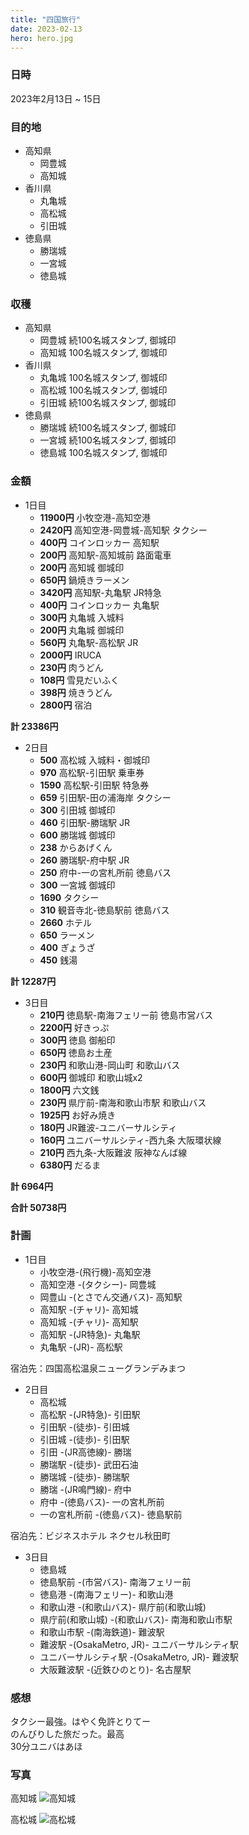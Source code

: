 ```yaml
---
title: "四国旅行"
date: 2023-02-13
hero: hero.jpg
---
```


### 日時
2023年2月13日 ~ 15日

### 目的地
- 高知県
  - 岡豊城
  - 高知城
- 香川県
  - 丸亀城
  - 高松城
  - 引田城
- 徳島県
  - 勝瑞城
  - 一宮城
  - 徳島城

### 収穫
- 高知県
  - 岡豊城 続100名城スタンプ, 御城印
  - 高知城 100名城スタンプ, 御城印
- 香川県
  - 丸亀城 100名城スタンプ, 御城印
  - 高松城 100名城スタンプ, 御城印
  - 引田城 続100名城スタンプ, 御城印
- 徳島県
  - 勝瑞城 続100名城スタンプ, 御城印
  - 一宮城 続100名城スタンプ, 御城印
  - 徳島城 100名城スタンプ, 御城印

### 金額
- 1日目
  - **11900円** 小牧空港-高知空港
  - **2420円** 高知空港-岡豊城-高知駅 タクシー
  - **400円** コインロッカー 高知駅
  - **200円** 高知駅-高知城前 路面電車
  - **200円** 高知城 御城印
  - **650円** 鍋焼きラーメン
  - **3420円** 高知駅-丸亀駅 JR特急
  - **400円** コインロッカー 丸亀駅
  - **300円** 丸亀城 入城料
  - **200円** 丸亀城 御城印
  - **560円** 丸亀駅-高松駅 JR
  - **2000円** IRUCA
  - **230円** 肉うどん
  - **108円** 雪見だいふく
  - **398円** 焼きうどん
  - **2800円** 宿泊

**計 23386円**

- 2日目
  - **500** 高松城 入城料・御城印
  - **970** 高松駅-引田駅 乗車券
  - **1590** 高松駅-引田駅 特急券
  - **659** 引田駅-田の浦海岸 タクシー
  - **300** 引田城 御城印
  - **460** 引田駅-勝瑞駅 JR
  - **600** 勝瑞城 御城印
  - **238** からあげくん
  - **260** 勝瑞駅-府中駅 JR
  - **250** 府中-一の宮札所前 徳島バス
  - **300** 一宮城 御城印
  - **1690** タクシー
  - **310** 観音寺北-徳島駅前 徳島バス
  - **2660** ホテル
  - **650** ラーメン
  - **400** ぎょうざ
  - **450** 銭湯

**計 12287円**

- 3日目
  - **210円** 徳島駅-南海フェリー前 徳島市営バス
  - **2200円** 好きっぷ
  - **300円** 徳島 御船印
  - **650円** 徳島お土産
  - **230円** 和歌山港-岡山町 和歌山バス
  - **600円** 御城印 和歌山城x2
  - **1800円** 六文銭
  - **230円** 県庁前-南海和歌山市駅 和歌山バス
  - **1925円** お好み焼き
  - **180円** JR難波-ユニバーサルシティ
  - **160円** ユニバーサルシティ-西九条 大阪環状線
  - **210円** 西九条-大阪難波 阪神なんば線
  - **6380円** だるま

**計 6964円**

**合計 50738円**

### 計画
- 1日目
  - 小牧空港-(飛行機)-高知空港
  - 高知空港 -(タクシー)- 岡豊城
  - 岡豊山 -(とさでん交通バス)- 高知駅
  - 高知駅 -(チャリ)- 高知城
  - 高知城 -(チャリ)- 高知駅 
  - 高知駅 -(JR特急)- 丸亀駅
  - 丸亀駅 -(JR)- 高松駅

宿泊先：四国高松温泉ニューグランデみまつ

- 2日目
  - 高松城
  - 高松駅 -(JR特急)- 引田駅
  - 引田駅 -(徒歩)- 引田城
  - 引田城 -(徒歩)- 引田駅
  - 引田 -(JR高徳線)- 勝瑞
  - 勝瑞駅 -(徒歩)- 武田石油
  - 勝瑞城 -(徒歩)- 勝瑞駅
  - 勝瑞 -(JR鳴門線)- 府中
  - 府中 -(徳島バス)- 一の宮札所前
  - 一の宮札所前 -(徳島バス)- 徳島駅前

宿泊先：ビジネスホテル ネクセル秋田町

- 3日目
  - 徳島城
  - 徳島駅前 -(市営バス)- 南海フェリー前
  - 徳島港 -(南海フェリー)- 和歌山港
  - 和歌山港 -(和歌山バス)- 県庁前(和歌山城)
  - 県庁前(和歌山城) -(和歌山バス)- 南海和歌山市駅
  - 和歌山市駅 -(南海鉄道)- 難波駅
  - 難波駅 -(OsakaMetro, JR)- ユニバーサルシティ駅
  - ユニバーサルシティ駅 -(OsakaMetro, JR)- 難波駅
  - 大阪難波駅 -(近鉄ひのとり)- 名古屋駅


### 感想
タクシー最強。はやく免許とりてー  
のんびりした旅だった。最高  
30分ユニバはあほ


### 写真
高知城
![高知城](./kouchi.jpg)

高松城
![高松城](./takamatsu.jpg)
